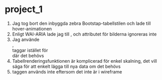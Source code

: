 # project_1

1. Jag tog bort den inbyggda zebra Bootstap-tabellstilen och lade till hover-animationen
2. Enligt WAI-ARIA lade jag till <role>, <aria-label> och <alt> attributet för bilderna ignoreras inte
3. Jag använde <section>, <article> taggar istället för <div> där det behövs
4. Tabellrenderingsfunktionen är komplicerad för enkel skalning, det vill säga för att enkelt lägga till nya data om det behövs
5. <footer> taggen används inte eftersom det inte är i wireframe
